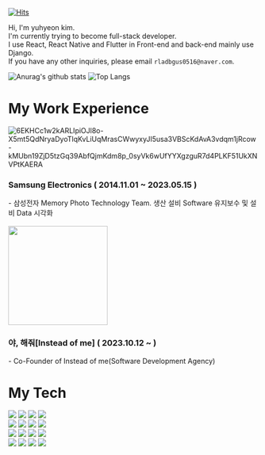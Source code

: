 [![Hits](https://hits.seeyoufarm.com/api/count/incr/badge.svg?url=https%3A%2F%2Fgithub.com%2FYuhyeon0516%2Fhit-counter&count_bg=%23003372&title_bg=%230A70E7&icon=iconify.svg&icon_color=%23FFFFFF&title=Checked&edge_flat=false)](https://hits.seeyoufarm.com)

Hi, I'm yuhyeon kim.  
I'm currently trying to become full-stack developer.  
I use React, React Native and Flutter in Front-end and back-end mainly use Django.  
If you have any other inquiries, please email `rladbgus0516@naver.com`.  

![Anurag's github stats](https://github-readme-stats.vercel.app/api?username=Yuhyeon0516&show_icons=true&theme=tokyonight)
![Top Langs](https://github-readme-stats.vercel.app/api/top-langs/?username=Yuhyeon0516&layout=compact&theme=tokyonight)


# My Work Experience
<div>
  
  ![6EKHCc1w2kARLIpiOJl8o-X5mt5QdNryaDyoTlqKvLiUqMrasCWwyxyJI5usa3VBScKdAvA3vdqm1jRcow-kMUbn19ZjD5tzGq39AbfQjmKdm8p_0syVk6wUfYYXgzguR7d4PLKF51UkXNVPtKAERA](https://github.com/Yuhyeon0516/Yuhyeon0516/assets/120432007/0e5d0ac0-fc17-4801-b8da-2e5d255c71a1)

  <h3>Samsung Electronics ( 2014.11.01 ~ 2023.05.15 )</h3>
  - 삼성전자 Memory Photo Technology Team. 생산 설비 Software 유지보수 및 설비 Data 시각화
  <br/><br/>

  <img width=200 src="https://github.com/Yuhyeon0516/Yuhyeon0516/assets/120432007/a3017913-c299-43ea-b5c5-18e6641242e8" />
  <h3>야, 해줘[Instead of me] ( 2023.10.12 ~ )</h3>
  - Co-Founder of Instead of me(Software Development Agency)
</div>

<div>
  <h1>My Tech</h1>
  <img src="https://img.shields.io/badge/Swift-white?style=flat&logo=swift&logoColor=F05138"/>
  <img src="https://img.shields.io/badge/Python-white?style=flat&logo=python&logoColor=3776AB"/>
  <img src="https://img.shields.io/badge/Django-white?style=flat&logo=django&logoColor=092E20"/>
  <img src="https://img.shields.io/badge/Node.js-white?style=flat&logo=nodedotjs&logoColor=339933"/><br>
  <img src="https://img.shields.io/badge/HTML5-white?style=flat&logo=html5&logoColor=E34F26"/>
  <img src="https://img.shields.io/badge/CSS3-white?style=flat&logo=css3&logoColor=1572B6"/>
  <img src="https://img.shields.io/badge/JavaScript-white?style=flat&logo=javascript&logoColor=F7DF1E"/>
  <img src="https://img.shields.io/badge/TypeScript-white?style=flat&logo=typescript&logoColor=3178C6"/><br>
  <img src="https://img.shields.io/badge/React-white?style=flat&logo=react&logoColor=61DAFB"/>
  <img src="https://img.shields.io/badge/React Native-rgb(255,255,255)?style=flat&logo=react&logoColor=9F32A5"/>
  <img src="https://img.shields.io/badge/Redux-white?style=flat&logo=redux&logoColor=764ABC"/>
  <img src="https://img.shields.io/badge/React Query-white?style=flat&logo=reactquery&logoColor=FF4154"/><br>
  <img src="https://img.shields.io/badge/Dart-white?style=flat&logo=dart&logoColor=0175C2"/>
  <img src="https://img.shields.io/badge/Flutter-white?style=flat&logo=flutter&logoColor=02569B"/>
  <img src="https://img.shields.io/badge/GitHub-white?style=flat&logo=github&logoColor=181717"/>
  <img src="https://img.shields.io/badge/Notion-white?style=flat&logo=notion&logoColor=000000"/>
</div>
